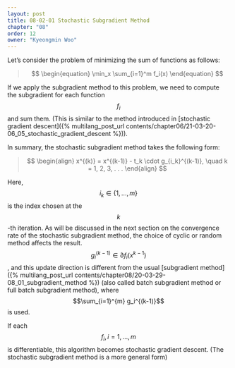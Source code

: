 ```yaml
---
layout: post
title: 08-02-01 Stochastic Subgradient Method
chapter: "08"
order: 12
owner: "Kyeongmin Woo"
---
```


Let’s consider the problem of minimizing the sum of functions as follows:

>$$
\begin{equation}
\min_x \sum_{i=1}^m f_i(x)
\end{equation}
$$

If we apply the subgradient method to this problem, we need to compute the subgradient for each function $$f_i$$ and sum them. (This is similar to the method introduced in [stochastic gradient descent]({% multilang_post_url contents/chapter06/21-03-20-06_05_stochastic_gradient_descent %})).

In summary, the stochastic subgradient method takes the following form:

>$$
\begin{align}
x^{(k)} = x^{(k-1)} - t_k \cdot g_{i_k}^{(k-1)}, \quad k = 1, 2, 3, . . . 
\end{align}
$$

Here, $$i_k \in \{1,...,m\}$$ is the index chosen at the $$k$$-th iteration. As will be discussed in the next section on the convergence rate of the stochastic subgradient method, the choice of cyclic or random method affects the result. $$g_{i}^{(k-1)} \in \partial f_{i}(x^{k-1})$$, and this update direction is different from the usual [subgradient method]({% multilang_post_url contents/chapter08/20-03-29-08_01_subgradient_method %}) (also called batch subgradient method or full batch subgradient method), where $$\sum_{i=1}^{m} g_i^{(k-1)}$$ is used.

If each $$f_i, i = 1,...,m$$ is differentiable, this algorithm becomes stochastic gradient descent. (The stochastic subgradient method is a more general form)